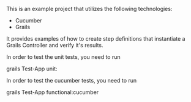 This is an example project that utilizes the following
technologies:
  - Cucumber
  - Grails

It provides examples of how to create step definitions
that instantiate a Grails Controller and verify it's
results.

In order to test the unit tests, you need to run

grails Test-App unit:

In order to test the cucumber tests, you need to run

grails Test-App functional:cucumber
